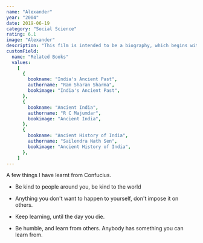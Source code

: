 ```yaml
---
name: "Alexander"
year: "2004"
date: 2019-06-19
category: "Social Science"
rating: 6.1
image: "Alexander"
description: "This film is intended to be a biography, which begins with Confucius in his later years, during a time of exile, and flashes back to his time as a young man, a teacher, a husband, and a philosopher in the 5th century BCE. The movie retained some criticism for romanticizing the life of the titular character with a few extra action scenes and stories of military."
customField:
  name: "Related Books"
  values:
    [
      {
        bookname: "India's Ancient Past",
        authorname: "Ram Sharan Sharma",
        bookimage: "India's Ancient Past",
      },
      {
        bookname: "Ancient India",
        authorname: "R C Majumdar",
        bookimage: "Ancient India",
      },
      {
        bookname: "Ancient History of India",
        authorname: "Sailendra Nath Sen",
        bookimage: "Ancient History of India",
      },
    ]
---
```


A few things I have learnt from Confucius.

- Be kind to people around you, be kind to the world

- Anything you don't want to happen to yourself, don't impose it on others.

- Keep learning, until the day you die.

- Be humble, and learn from others. Anybody has something you can learn from.
